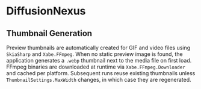 # DiffusionNexus

## Thumbnail Generation

Preview thumbnails are automatically created for GIF and video files using `SkiaSharp` and `Xabe.FFmpeg`. When no static preview image is found, the application generates a `.webp` thumbnail next to the media file on first load. FFmpeg binaries are downloaded at runtime via `Xabe.FFmpeg.Downloader` and cached per platform. Subsequent runs reuse existing thumbnails unless `ThumbnailSettings.MaxWidth` changes, in which case they are regenerated.
